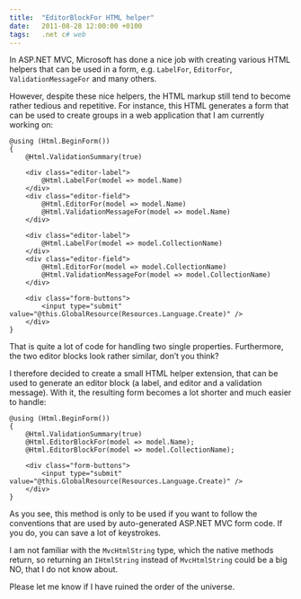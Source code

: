 ```yaml
---
title:  "EditorBlockFor HTML helper"
date:   2011-08-28 12:00:00 +0100
tags: 	.net c# web
---
```



In ASP.NET MVC, Microsoft has done a nice job with creating various HTML helpers
that can be used in a form, e.g. `LabelFor`, `EditorFor`, `ValidationMessageFor`
and many others.

However, despite these nice helpers, the HTML markup still tend to become rather
tedious and repetitive. For instance, this HTML generates a form that can be used
to create groups in a web application that I am currently working on:


	@using (Html.BeginForm())
	{
	    @Html.ValidationSummary(true)
	 
	    <div class="editor-label">
	        @Html.LabelFor(model => model.Name)
	    </div>
	    <div class="editor-field">
	        @Html.EditorFor(model => model.Name)
	        @Html.ValidationMessageFor(model => model.Name)
	    </div>
	 
	    <div class="editor-label">
	        @Html.LabelFor(model => model.CollectionName)
	    </div>
	    <div class="editor-field">
	        @Html.EditorFor(model => model.CollectionName)
	        @Html.ValidationMessageFor(model => model.CollectionName)
	    </div>
	 
	    <div class="form-buttons">
	        <input type="submit" value="@this.GlobalResource(Resources.Language.Create)" />
	    </div>
	}

That is quite a lot of code for handling two single properties. Furthermore, the
two editor blocks look rather similar, don’t you think?

I therefore decided to create a small HTML helper extension, that can be used to
generate an editor block (a label, and editor and a validation message). With it,
the resulting form becomes a lot shorter and much easier to handle:

	@using (Html.BeginForm())
	{
	    @Html.ValidationSummary(true)
	    @Html.EditorBlockFor(model => model.Name);
	    @Html.EditorBlockFor(model => model.CollectionName);
	 
	    <div class="form-buttons">
	        <input type="submit" value="@this.GlobalResource(Resources.Language.Create)" />
	    </div>
	}

As you see, this method is only to be used if you want to follow the conventions
that are used by auto-generated ASP.NET MVC form code. If you do, you can save a
lot of keystrokes.

I am not familiar with the `MvcHtmlString` type, which the native methods return,
so returning an `IHtmlString` instead of `MvcHtmlString` could be a big NO, that
I do not know about.

Please let me know if I have ruined the order of the universe.